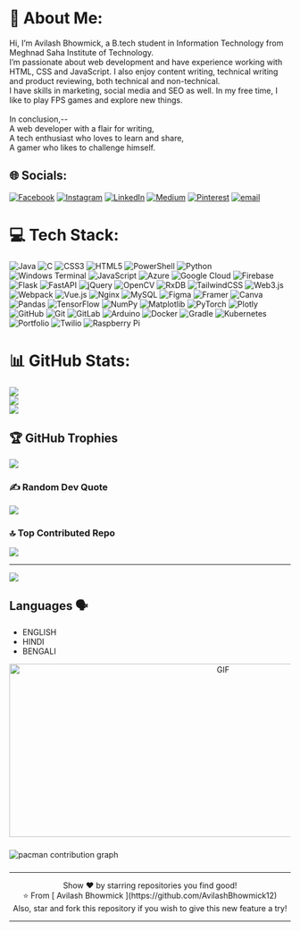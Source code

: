 # 💫 About Me:
Hi, I’m Avilash Bhowmick, a B.tech student in Information Technology from Meghnad Saha Institute of Technology.<br>I’m passionate about web development and have experience working with HTML, CSS and JavaScript. I also enjoy content writing, technical writing and product reviewing, both technical and non-technical.<br>I have skills in marketing, social media and SEO as well. In my free time, I like to play FPS games and explore new things.<br><br>In conclusion,--<br>A web developer with a flair for writing,<br>A tech enthusiast who loves to learn and share,<br>A gamer who likes to challenge himself.


## 🌐 Socials:
[![Facebook](https://img.shields.io/badge/Facebook-%231877F2.svg?logo=Facebook&logoColor=white)](https://facebook.com/https://www.facebook.com/profile.php?id=100077799528138&mibextid=ZbWKwL) [![Instagram](https://img.shields.io/badge/Instagram-%23E4405F.svg?logo=Instagram&logoColor=white)](https://instagram.com/desole_triste_prince) [![LinkedIn](https://img.shields.io/badge/LinkedIn-%230077B5.svg?logo=linkedin&logoColor=white)](https://linkedin.com/in/avilash-bhowmick-497b24223) [![Medium](https://img.shields.io/badge/Medium-12100E?logo=medium&logoColor=white)](https://medium.com/@@avilash.it04) [![Pinterest](https://img.shields.io/badge/Pinterest-%23E60023.svg?logo=Pinterest&logoColor=white)](https://pinterest.com/avilashbhowmickabphysics) [![email](https://img.shields.io/badge/Email-D14836?logo=gmail&logoColor=white)](mailto:avilash.it04@gmail.com) 

# 💻 Tech Stack:
![Java](https://img.shields.io/badge/java-%23ED8B00.svg?style=flat&logo=openjdk&logoColor=white) ![C](https://img.shields.io/badge/c-%2300599C.svg?style=flat&logo=c&logoColor=white) ![CSS3](https://img.shields.io/badge/css3-%231572B6.svg?style=flat&logo=css3&logoColor=white) ![HTML5](https://img.shields.io/badge/html5-%23E34F26.svg?style=flat&logo=html5&logoColor=white) ![PowerShell](https://img.shields.io/badge/PowerShell-%235391FE.svg?style=flat&logo=powershell&logoColor=white) ![Python](https://img.shields.io/badge/python-3670A0?style=flat&logo=python&logoColor=ffdd54) ![Windows Terminal](https://img.shields.io/badge/Windows%20Terminal-%234D4D4D.svg?style=flat&logo=windows-terminal&logoColor=white) ![JavaScript](https://img.shields.io/badge/javascript-%23323330.svg?style=flat&logo=javascript&logoColor=%23F7DF1E) ![Azure](https://img.shields.io/badge/azure-%230072C6.svg?style=flat&logo=microsoftazure&logoColor=white) ![Google Cloud](https://img.shields.io/badge/GoogleCloud-%234285F4.svg?style=flat&logo=google-cloud&logoColor=white) ![Firebase](https://img.shields.io/badge/firebase-%23039BE5.svg?style=flat&logo=firebase) ![Flask](https://img.shields.io/badge/flask-%23000.svg?style=flat&logo=flask&logoColor=white) ![FastAPI](https://img.shields.io/badge/FastAPI-005571?style=flat&logo=fastapi) ![jQuery](https://img.shields.io/badge/jquery-%230769AD.svg?style=flat&logo=jquery&logoColor=white) ![OpenCV](https://img.shields.io/badge/opencv-%23white.svg?style=flat&logo=opencv&logoColor=white) ![RxDB](https://img.shields.io/badge/rxdb-%238D1F89.svg?style=flat&logo=rxdb&logoColor=white) ![TailwindCSS](https://img.shields.io/badge/tailwindcss-%2338B2AC.svg?style=flat&logo=tailwind-css&logoColor=white) ![Web3.js](https://img.shields.io/badge/web3.js-F16822?style=flat&logo=web3.js&logoColor=white) ![Webpack](https://img.shields.io/badge/webpack-%238DD6F9.svg?style=flat&logo=webpack&logoColor=black) ![Vue.js](https://img.shields.io/badge/vue.js-%2335495e.svg?style=flat&logo=vuedotjs&logoColor=%234FC08D) ![Nginx](https://img.shields.io/badge/nginx-%23009639.svg?style=flat&logo=nginx&logoColor=white) ![MySQL](https://img.shields.io/badge/mysql-4479A1.svg?style=flat&logo=mysql&logoColor=white) ![Figma](https://img.shields.io/badge/figma-%23F24E1E.svg?style=flat&logo=figma&logoColor=white) ![Framer](https://img.shields.io/badge/Framer-black?style=flat&logo=framer&logoColor=blue) ![Canva](https://img.shields.io/badge/Canva-%2300C4CC.svg?style=flat&logo=Canva&logoColor=white) ![Pandas](https://img.shields.io/badge/pandas-%23150458.svg?style=flat&logo=pandas&logoColor=white) ![TensorFlow](https://img.shields.io/badge/TensorFlow-%23FF6F00.svg?style=flat&logo=TensorFlow&logoColor=white) ![NumPy](https://img.shields.io/badge/numpy-%23013243.svg?style=flat&logo=numpy&logoColor=white) ![Matplotlib](https://img.shields.io/badge/Matplotlib-%23ffffff.svg?style=flat&logo=Matplotlib&logoColor=black) ![PyTorch](https://img.shields.io/badge/PyTorch-%23EE4C2C.svg?style=flat&logo=PyTorch&logoColor=white) ![Plotly](https://img.shields.io/badge/Plotly-%233F4F75.svg?style=flat&logo=plotly&logoColor=white) ![GitHub](https://img.shields.io/badge/github-%23121011.svg?style=flat&logo=github&logoColor=white) ![Git](https://img.shields.io/badge/git-%23F05033.svg?style=flat&logo=git&logoColor=white) ![GitLab](https://img.shields.io/badge/gitlab-%23181717.svg?style=flat&logo=gitlab&logoColor=white) ![Arduino](https://img.shields.io/badge/-Arduino-00979D?style=flat&logo=Arduino&logoColor=white) ![Docker](https://img.shields.io/badge/docker-%230db7ed.svg?style=flat&logo=docker&logoColor=white) ![Gradle](https://img.shields.io/badge/Gradle-02303A.svg?style=flat&logo=Gradle&logoColor=white) ![Kubernetes](https://img.shields.io/badge/kubernetes-%23326ce5.svg?style=flat&logo=kubernetes&logoColor=white) ![Portfolio](https://img.shields.io/badge/Portfolio-%23000000.svg?style=flat&logo=firefox&logoColor=#FF7139) ![Twilio](https://img.shields.io/badge/Twilio-F22F46?style=flat&logo=Twilio&logoColor=white) ![Raspberry Pi](https://img.shields.io/badge/-Raspberry_Pi-C51A4A?style=flat&logo=Raspberry-Pi)
# 📊 GitHub Stats:
![](https://github-readme-stats.vercel.app/api?username=AvilashBhowmick12&theme=gruvbox_light&hide_border=false&include_all_commits=true&count_private=true)<br/>
![](https://nirzak-streak-stats.vercel.app/?user=AvilashBhowmick12&theme=gruvbox_light&hide_border=false)<br/>
![](https://github-readme-stats.vercel.app/api/top-langs/?username=AvilashBhowmick12&theme=gruvbox_light&hide_border=false&include_all_commits=true&count_private=true&layout=compact)

## 🏆 GitHub Trophies
![](https://github-profile-trophy.vercel.app/?username=AvilashBhowmick12&theme=rose&no-frame=false&no-bg=false&margin-w=4)

### ✍️ Random Dev Quote
![](https://quotes-github-readme.vercel.app/api?type=horizontal&theme=gruvbox)

### 🔝 Top Contributed Repo
![](https://github-contributor-stats.vercel.app/api?username=AvilashBhowmick12&limit=5&theme=rose&combine_all_yearly_contributions=true)

---
[![](https://visitcount.itsvg.in/api?id=AvilashBhowmick12&icon=10&color=10)](https://visitcount.itsvg.in)

<!-- Proudly created with GPRM ( https://gprm.itsvg.in ) -->
## Languages  🗣️ 

- ENGLISH
- HINDI
- BENGALI


<p align="center">
<img align="center" alt="GIF" src="https://github.com/AvilashBhowmick12/deadpool/blob/main/thankyou_gif.gif" width="750" height="310" />

###

<picture>
  <source media="(prefers-color-scheme: dark)" srcset="https://raw.githubusercontent.com/AvilashBhowmick12/AvilashBhowmick12/output/pacman-contribution-graph-dark.svg">
  <source media="(prefers-color-scheme: light)" srcset="https://raw.githubusercontent.com/aAvilashBhowmick12/AvilashBhowmick12/output/pacman-contribution-graph.svg">
  <img alt="pacman contribution graph" src="https://raw.githubusercontent.com/AvilashBhowmick12/AvilashBhowmick12/output/pacman-contribution-graph.svg">
</picture>

###

* * * * * * * * * * * * * * * * * * * * * * * * * * * * * * * * * * * * * * * * * * * * * * * * * * * * * * * * * * * * * * * * * * * * * * *

<p align="center">
    Show ❤️ by starring repositories you find good! 
    <br />
    ⭐️ From [ Avilash Bhowmick ](https://github.com/AvilashBhowmick12)
    <br />
    Also, star and fork this repository if you wish to give this new feature a try!
  </p>


* * * * * * * * * * * * * * * * * * * * * * * * * *
